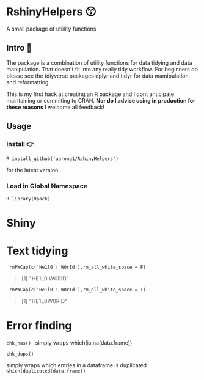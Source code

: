 # RshinyHelpers 😙

A small package of utiility functions

## Intro 👣
The package is a combination of utility functions for data tidying and data manipulation. That doesn't fit into any really tidy workflow.  For beginners do please see the tdiyverse packages dplyr and tidyr for data mamipulation and reformatting.

This is my first hack at creating an R package and I dont anticipate maintaining or commiting to CRAN. **Nor do I advise using in production for these reasons**  I welcome all feedback!

## Usage

### Install 👉

`R install_github('aarong1/RshinyHelpers')`

for the latest version
### Load in Global Namespace

`R library(Rpack)`

# Shiny



# Text tidying 

` rmPWCap(c('He1l0 ! W0rId'),rm_all_white_space = F)`
> [1] "HE1L0 W0RID"

` rmPWCap(c('He1l0 ! W0rId'),rm_all_white_space = T)`
> [1] "HE1L0W0RID" 


# Error finding

`chk_nas()
`
simply wraps which(is.na(data.frame))

`chk_dups()`

simply wraps which entries in a dataframe is duplicated `which(duplicated(data.frame))`
